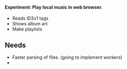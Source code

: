 #### Experiment: Play local music in web browser.

* Reads ID3v1 tags
* Shows album art
* Make playlists

## Needs
* Faster parsing of files. (going to implement workers)
* 
